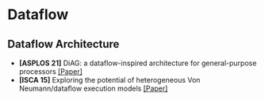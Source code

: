 # Dataflow

## Dataflow Architecture

- **[ASPLOS 21]** DiAG: a dataflow-inspired architecture for general-purpose processors [[Paper]](https://doi.org/10.1145/3445814.3446703)
- **[ISCA 15]** Exploring the potential of heterogeneous Von Neumann/dataflow execution models [[Paper]](https://doi.org/10.1145/2749469.2750380)
